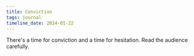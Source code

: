 ```yaml
---
title: Conviction
tags: journal
timeline_date: 2024-01-22
---
```


There's a time for conviction and a time for hesitation. Read the audience carefully.
